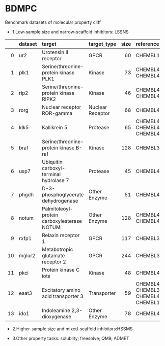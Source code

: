 
# BDMPC

Benchmark datasets of molecular property cliff  

* 1.Low-sample size and narrow-scaffold inhibitors: LSSNS



|    | dataset   | target                                      | target_type      |   size | reference                                                  |
|---:|:----------|:--------------------------------------------|:-----------------|-------:|:-----------------------------------------------------------|
|  0 | ur2       | Urotensin II receptor                       | GPCR             |     60 | CHEMBL1146083                                              |
|  1 | plk1      | Serine/threonine-protein kinase PLK1        | Kinase           |     73 | CHEMBL4406868; CHEMBL4138231                               |
|  2 | rip2      | Serine/threonine-protein kinase RIPK2       | Kinase           |     46 | CHEMBL4266012; CHEMBL4130524                               |
|  3 | rorg      | Nuclear receptor ROR-gamma                  | Nuclear Receptor |     68 | CHEMBL4619752                                              |
|  4 | klk5      | Kallikrein 5                                | Protease         |     65 | CHEMBL4387717; CHEMBL4422656; CHEMBL4396973                |
|  5 | braf      | Serine/threonine-protein kinase B-raf       | Kinase           |    128 | CHEMBL3638563                                              |
|  6 | usp7      | Ubiquitin carboxyl-terminal hydrolase 7     | Protease         |     45 | CHEMBL4251701                                              |
|  7 | phgdh     | D-3-phosphoglycerate dehydrogenase          | Other Enzyme     |     51 | CHEMBL4373702                                              |
|  8 | notum     | Palmitoleoyl-protein carboxylesterase NOTUM | Other Enzyme     |    128 | CHEMBL4619806; CHEMBL4334426                               |
|  9 | rxfp1     | Relaxin receptor 1                          | GPCR             |    117 | CHEMBL3714716                                              |
| 10 | mglur2    | Metabotropic glutamate receptor 2           | GPCR             |    244 | CHEMBL3886984                                              |
| 11 | pkci      | Protein kinase C iota                       | Kinase           |     48 | CHEMBL4184321                                              |
| 12 | eaat3     | Excitatory amino acid transporter 3         | Transporter      |     59 | CHEMBL4145652; CHEMBL3860066; CHEMBL4725471; CHEMBL1155081 |
| 13 | ido1      | Indoleamine 2,3-dioxygenase                 | Other Enzyme     |     78 | CHEMBL4364294                                              |




* 2.Higher-sample size and mixed-scaffold inhibitors:HSSMS




* 3.Other property tasks: solublity; freesolve; QM9; ADMET
